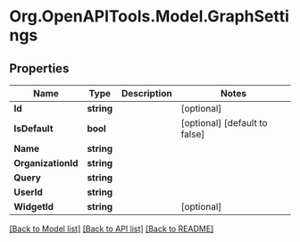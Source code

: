# Org.OpenAPITools.Model.GraphSettings
## Properties

Name | Type | Description | Notes
------------ | ------------- | ------------- | -------------
**Id** | **string** |  | [optional] 
**IsDefault** | **bool** |  | [optional] [default to false]
**Name** | **string** |  | 
**OrganizationId** | **string** |  | 
**Query** | **string** |  | 
**UserId** | **string** |  | 
**WidgetId** | **string** |  | [optional] 

[[Back to Model list]](../README.md#documentation-for-models) [[Back to API list]](../README.md#documentation-for-api-endpoints) [[Back to README]](../README.md)

